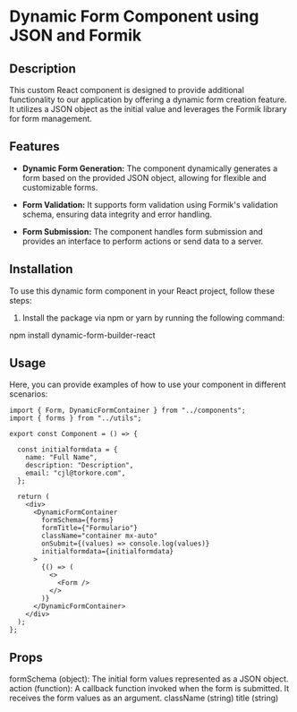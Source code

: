 # Dynamic Form Component using JSON and Formik

## Description
This custom React component is designed to provide additional functionality to our application by offering a dynamic form creation feature. It utilizes a JSON object as the initial value and leverages the Formik library for form management.

## Features

- **Dynamic Form Generation:** The component dynamically generates a form based on the provided JSON object, allowing for flexible and customizable forms.

- **Form Validation:** It supports form validation using Formik's validation schema, ensuring data integrity and error handling.

- **Form Submission:** The component handles form submission and provides an interface to perform actions or send data to a server.

## Installation
To use this dynamic form component in your React project, follow these steps:

1. Install the package via npm or yarn by running the following command:

npm install dynamic-form-builder-react

## Usage
Here, you can provide examples of how to use your component in different scenarios:

```
import { Form, DynamicFormContainer } from "../components";
import { forms } from "../utils";

export const Component = () => {
    
  const initialformdata = {
    name: "Full Name",
    description: "Description",
    email: "cjl@torkore.com",
  };

  return (
    <div>
      <DynamicFormContainer
        formSchema={forms}
        formTitle={"Formulario"}
        className="container mx-auto"
        onSubmit={(values) => console.log(values)}
        initialformdata={initialformdata}
      >
        {() => (
          <>
            <Form />
          </>
        )}
      </DynamicFormContainer>
    </div>
  );
};
```

## Props

formSchema (object): The initial form values represented as a JSON object.
action (function): A callback function invoked when the form is submitted. It receives the form values as an argument.
className (string)
title (string)
